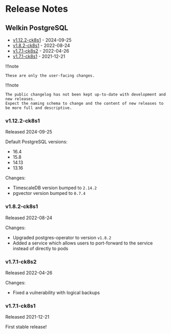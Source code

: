 # Release Notes

## Welkin PostgreSQL

<!-- BEGIN TOC -->

- [v1.12.2-ck8s1](#v1122-ck8s1) - 2024-09-25
- [v1.8.2-ck8s1](#v182-ck8s1) - 2022-08-24
- [v1.7.1-ck8s2](#v171-ck8s2) - 2022-04-26
- [v1.7.1-ck8s1](#v171-ck8s1) - 2021-12-21
<!-- END TOC -->

!!!note

    These are only the user-facing changes.

!!!note

    The public changelog has not been kept up-to-date with development and new releases.
    Expect the naming schema to change and the content of new releases to be more full and descriptive.

### v1.12.2-ck8s1

Released 2024-09-25

Default PostgreSQL versions:

- 16.4
- 15.8
- 14.13
- 13.16

Changes:

- TimescaleDB version bumped to `2.14.2`
- pgvector version bumped to `0.7.4`

### v1.8.2-ck8s1

Released 2022-08-24

Changes:

- Upgraded postgres-operator to version `v1.8.2`
- Added a service which allows users to port-forward to the service instead of directly to pods

### v1.7.1-ck8s2

Released 2022-04-26

Changes:

- Fixed a vulnerability with logical backups

### v1.7.1-ck8s1

Released 2021-12-21

First stable release!
